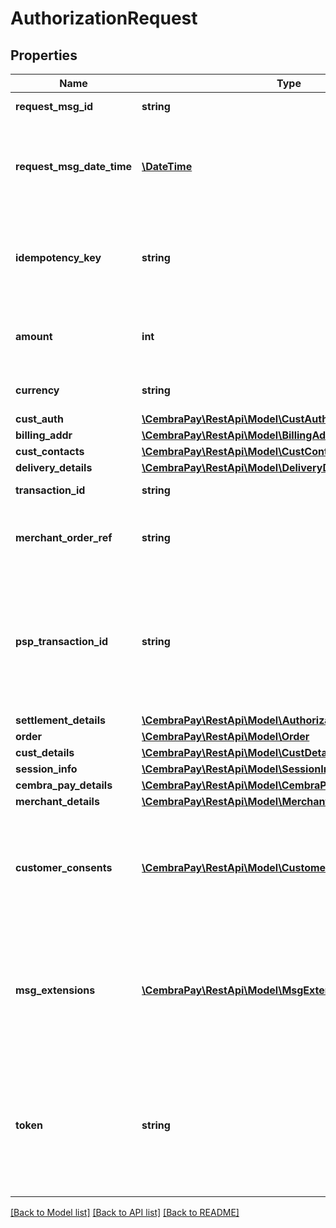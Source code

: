 # AuthorizationRequest

## Properties
Name | Type | Description | Notes
------------ | ------------- | ------------- | -------------
**request_msg_id** | **string** | Unique Id of the request | 
**request_msg_date_time** | [**\DateTime**](\DateTime.md) | DateTime of the request. ISO8601 Date with time in format &#x27;yyyy-MM-ddTHH:mm:ssZ&#x27;. | 
**idempotency_key** | **string** | Idempotency key, to unique identify operation and support consistent retries | [optional] 
**amount** | **int** | Amount must be in smallest money unit for the Currency (cents for CHF) | 
**currency** | **string** | Currency, ISO4217 3 letters | 
**cust_auth** | [**\CembraPay\RestApi\Model\CustAuth**](CustAuth.md) |  | [optional] 
**billing_addr** | [**\CembraPay\RestApi\Model\BillingAddr**](BillingAddr.md) |  | [optional] 
**cust_contacts** | [**\CembraPay\RestApi\Model\CustContacts**](CustContacts.md) |  | [optional] 
**delivery_details** | [**\CembraPay\RestApi\Model\DeliveryDetails**](DeliveryDetails.md) |  | [optional] 
**transaction_id** | **string** | Id of Transaction | [optional] 
**merchant_order_ref** | **string** | Order reference in Merchants system. Field value is not case-sensitive. | 
**psp_transaction_id** | **string** | Id of transaction in PSP system. Must be provided by PSP, when communication with api is made through PSP. Mandatory for CPMI payment method. | [optional] 
**settlement_details** | [**\CembraPay\RestApi\Model\AuthorizationSettlementDetails**](AuthorizationSettlementDetails.md) |  | [optional] 
**order** | [**\CembraPay\RestApi\Model\Order**](Order.md) |  | [optional] 
**cust_details** | [**\CembraPay\RestApi\Model\CustDetails**](CustDetails.md) |  | [optional] 
**session_info** | [**\CembraPay\RestApi\Model\SessionInfo**](SessionInfo.md) |  | [optional] 
**cembra_pay_details** | [**\CembraPay\RestApi\Model\CembraPayDetails**](CembraPayDetails.md) |  | [optional] 
**merchant_details** | [**\CembraPay\RestApi\Model\MerchantDetails**](MerchantDetails.md) |  | [optional] 
**customer_consents** | [**\CembraPay\RestApi\Model\CustomerConsent[]**](CustomerConsent.md) | List of Customer consents. Mandatory except authorizations submitted by Token to CPMI payment method | [optional] 
**msg_extensions** | [**\CembraPay\RestApi\Model\MsgExtension[]**](MsgExtension.md) | List of additional data entries. Only known Keys will be processed. Prior agreement with CembraPay required about data structure and usage | [optional] 
**token** | **string** | Id of Token can be provided instead or together with Customer details. Token is supported only for CPMI or WALLET payment methods. | [optional] 

[[Back to Model list]](../../README.md#documentation-for-models) [[Back to API list]](../../README.md#documentation-for-api-endpoints) [[Back to README]](../../README.md)

